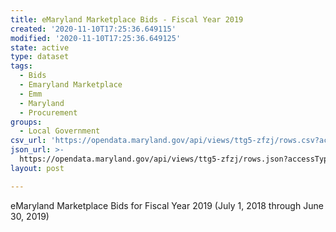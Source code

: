 ```yaml
---
title: eMaryland Marketplace Bids - Fiscal Year 2019
created: '2020-11-10T17:25:36.649115'
modified: '2020-11-10T17:25:36.649125'
state: active
type: dataset
tags:
  - Bids
  - Emaryland Marketplace
  - Emm
  - Maryland
  - Procurement
groups:
  - Local Government
csv_url: 'https://opendata.maryland.gov/api/views/ttg5-zfzj/rows.csv?accessType=DOWNLOAD'
json_url: >-
  https://opendata.maryland.gov/api/views/ttg5-zfzj/rows.json?accessType=DOWNLOAD
layout: post

---
```

eMaryland Marketplace Bids for Fiscal Year 2019 (July 1, 2018 through June 30, 2019)
